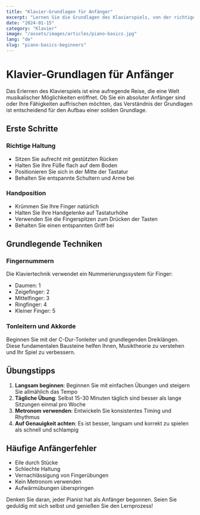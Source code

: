 ```yaml
---
title: "Klavier-Grundlagen für Anfänger"
excerpt: "Lernen Sie die Grundlagen des Klavierspiels, von der richtigen Haltung bis zu grundlegenden Fingertechniken."
date: "2024-01-15"
category: "Klavier"
image: "/assets/images/articles/piano-basics.jpg"
lang: "de"
slug: "piano-basics-beginners"
---
```


# Klavier-Grundlagen für Anfänger

Das Erlernen des Klavierspiels ist eine aufregende Reise, die eine Welt musikalischer Möglichkeiten eröffnet. Ob Sie ein absoluter Anfänger sind oder Ihre Fähigkeiten auffrischen möchten, das Verständnis der Grundlagen ist entscheidend für den Aufbau einer soliden Grundlage.

## Erste Schritte

### Richtige Haltung
- Sitzen Sie aufrecht mit gestützten Rücken
- Halten Sie Ihre Füße flach auf dem Boden
- Positionieren Sie sich in der Mitte der Tastatur
- Behalten Sie entspannte Schultern und Arme bei

### Handposition
- Krümmen Sie Ihre Finger natürlich
- Halten Sie Ihre Handgelenke auf Tastaturhöhe
- Verwenden Sie die Fingerspitzen zum Drücken der Tasten
- Behalten Sie einen entspannten Griff bei

## Grundlegende Techniken

### Fingernummern
Die Klaviertechnik verwendet ein Nummerierungssystem für Finger:
- Daumen: 1
- Zeigefinger: 2
- Mittelfinger: 3
- Ringfinger: 4
- Kleiner Finger: 5

### Tonleitern und Akkorde
Beginnen Sie mit der C-Dur-Tonleiter und grundlegenden Dreiklängen. Diese fundamentalen Bausteine helfen Ihnen, Musiktheorie zu verstehen und Ihr Spiel zu verbessern.

## Übungstipps

1. **Langsam beginnen**: Beginnen Sie mit einfachen Übungen und steigern Sie allmählich das Tempo
2. **Tägliche Übung**: Selbst 15-30 Minuten täglich sind besser als lange Sitzungen einmal pro Woche
3. **Metronom verwenden**: Entwickeln Sie konsistentes Timing und Rhythmus
4. **Auf Genauigkeit achten**: Es ist besser, langsam und korrekt zu spielen als schnell und schlampig

## Häufige Anfängerfehler

- Eile durch Stücke
- Schlechte Haltung
- Vernachlässigung von Fingerübungen
- Kein Metronom verwenden
- Aufwärmübungen überspringen

Denken Sie daran, jeder Pianist hat als Anfänger begonnen. Seien Sie geduldig mit sich selbst und genießen Sie den Lernprozess!
